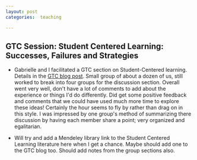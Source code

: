 ```yaml
---
layout: post
categories:  teaching

---
```





GTC Session: Student Centered Learning: Successes, Failures and Strategies
--------------------------------------------------------------------------

-   Gabrielle and I facilitated a GTC section on Student-Centered
    learning. Details in the [GTC blog
    post](http://gtc-blog.blogspot.com/2010/02/student-centered-learning-successes.html "http://gtc-blog.blogspot.com/2010/02/student-centered-learning-successes.html").
    Small group of about a dozen of us, still worked to break into four
    groups for the discussion section. Overall went very well, don't
    have a lot of comments to add about the experience or things I'd do
    differently. Did get some positive feedback and comments that we
    could have used much more time to explore these ideas! Certainly the
    hour seems to fly by rather than drag on in this style. I was
    impressed by one group's method of summarizing there discussion by
    having each member share a point; very organized and egalitarian.

-   Will try and add a Mendeley library link to the Student Centered
    Learning literature here when I get a chance. Maybe should add one
    to the GTC blog too. Should add notes from the group sections also.


